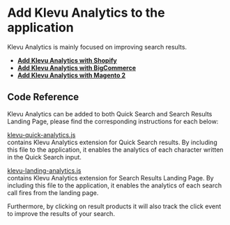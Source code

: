 # Add Klevu Analytics to the application

Klevu Analytics is mainly focused on improving search results.  

- **[Add Klevu Analytics with Shopify](/getting-started/6-analytics/shopify)**
- **[Add Klevu Analytics with BigCommerce](/getting-started/6-analytics/bigcommerce)**
- **[Add Klevu Analytics with Magento 2](/getting-started/6-analytics/magento2)**

## Code Reference

Klevu Analytics can be added to both Quick Search and Search Results Landing Page,
please find the corresponding instructions for each below:

[klevu-quick-analytics.js](/getting-started/6-analytics/resources/assets/js/quick/klevu-quick-analytics.js)  
contains Klevu Analytics extension for Quick Search results. By including this file to the application, it enables the analytics of each character written in the Quick Search input.  

[klevu-landing-analytics.js](/getting-started/6-analytics/resources/assets/js/landing/klevu-landing-analytics.js)  
contains Klevu Analytics extension for Search Results Landing Page. By including this file to the application, it enables the analytics of each search call fires from the landing page.  
  
Furthermore, by clicking on result products it will also track the click event to improve the results of your search.  